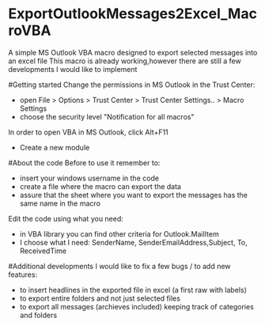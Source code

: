 ExportOutlookMessages2Excel_MacroVBA
====================================

A simple MS Outlook VBA macro designed to export selected messages into an excel file
This macro is already working,however there are still a few developments I would like to implement

#Getting started
Change the permissions in MS Outlook in the Trust Center:
  * open File > Options > Trust Center > Trust Center Settings.. > Macro Settings
  * choose the security level "Notification for all macros"

In order to open VBA in MS Outlook, click Alt+F11
  * Create a new module

#About the code
Before to use it remember to:
  * insert your windows username in the code
  * create a file where the macro can export the data
  * assure that the sheet where you want to export the messages has the same name in the macro

Edit the code using what you need:
  * in VBA library you can find other criteria for Outlook.MailItem
  * I choose what I need: SenderName, SenderEmailAddress,Subject, To, ReceivedTime

  
  
#Additional developments
I would like to fix a few bugs / to add new features:
  * to insert headlines in the exported file in excel (a first raw with labels)
  * to export entire folders and not just selected files
  * to export all messages (archieves included) keeping track of categories and folders
